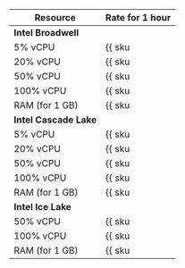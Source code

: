 | Resource       | Rate for 1 hour                                         |
|----------------|---------------------------------------------------------|
| **Intel Broadwell**                                                      |
| 5% vCPU        | {{ sku|USD|mdb.cluster.clickhouse.v1.cpu.c5|string }}   |
| 20% vCPU       | {{ sku|USD|mdb.cluster.clickhouse.v1.cpu.c20|string }}  |
| 50% vCPU       | {{ sku|USD|mdb.cluster.clickhouse.v1.cpu.c50|string }}  |
| 100% vCPU      | {{ sku|USD|mdb.cluster.clickhouse.v1.cpu.c100|string }} |
| RAM (for 1 GB) | {{ sku|USD|mdb.cluster.clickhouse.v1.ram|string }}      |
| **Intel Cascade Lake**                                                   |
| 5% vCPU        | {{ sku|USD|mdb.cluster.clickhouse.v2.cpu.c5|string }}   |
| 20% vCPU       | {{ sku|USD|mdb.cluster.clickhouse.v2.cpu.c20|string }}  |
| 50% vCPU       | {{ sku|USD|mdb.cluster.clickhouse.v2.cpu.c50|string }}  |
| 100% vCPU      | {{ sku|USD|mdb.cluster.clickhouse.v2.cpu.c100|string }} |
| RAM (for 1 GB) | {{ sku|USD|mdb.cluster.clickhouse.v2.ram|string }}      |
| **Intel Ice Lake**                                                       |
| 50% vCPU       | {{ sku|USD|mdb.cluster.clickhouse.v3.cpu.c50|string }}  |
| 100% vCPU      | {{ sku|USD|mdb.cluster.clickhouse.v3.cpu.c100|string }} |
| RAM (for 1 GB) | {{ sku|USD|mdb.cluster.clickhouse.v3.ram|string }}      |


